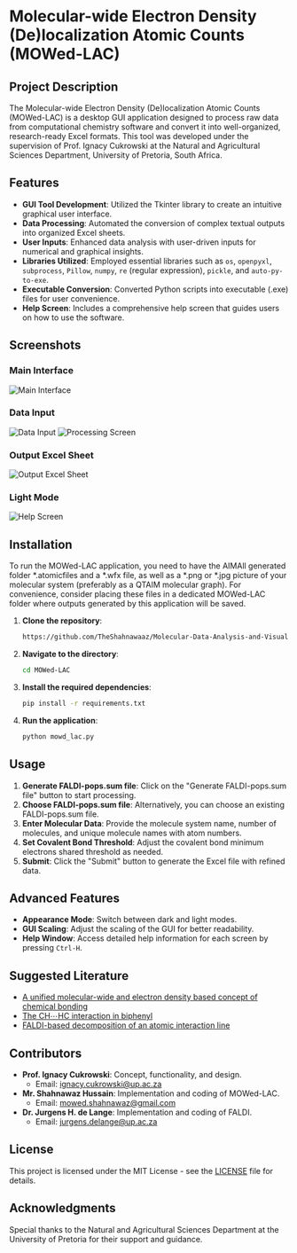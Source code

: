 # Molecular-wide Electron Density (De)localization Atomic Counts (MOWed-LAC)

## Project Description

The Molecular-wide Electron Density (De)localization Atomic Counts (MOWed-LAC) is a desktop GUI application designed to process raw data from computational chemistry software and convert it into well-organized, research-ready Excel formats. This tool was developed under the supervision of Prof. Ignacy Cukrowski at the Natural and Agricultural Sciences Department, University of Pretoria, South Africa.

## Features

- **GUI Tool Development**: Utilized the Tkinter library to create an intuitive graphical user interface.
- **Data Processing**: Automated the conversion of complex textual outputs into organized Excel sheets.
- **User Inputs**: Enhanced data analysis with user-driven inputs for numerical and graphical insights.
- **Libraries Utilized**: Employed essential libraries such as `os`, `openpyxl`, `subprocess`, `Pillow`, `numpy`, `re` (regular expression), `pickle`, and `auto-py-to-exe`.
- **Executable Conversion**: Converted Python scripts into executable (.exe) files for user convenience.
- **Help Screen**: Includes a comprehensive help screen that guides users on how to use the software.

## Screenshots

### Main Interface
![Main Interface](assets/Screen-1.jpg)

### Data Input
![Data Input](assets/Screen-2.jpg)
![Processing Screen](assets/Screen-3.jpg)

### Output Excel Sheet
![Output Excel Sheet](assets/output.png)

### Light Mode
![Help Screen](assets/light.png)

## Installation

To run the MOWed-LAC application, you need to have the AIMAll generated folder \*.atomicfiles and a \*.wfx file, as well as a \*.png or \*.jpg picture of your molecular system (preferably as a QTAIM molecular graph). For convenience, consider placing these files in a dedicated MOWed-LAC folder where outputs generated by this application will be saved.

1. **Clone the repository**:
    ```sh
    https://github.com/TheShahnawaaz/Molecular-Data-Analysis-and-Visualization-Tool.git
    ```

2. **Navigate to the directory**:
    ```sh
    cd MOWed-LAC
    ```

3. **Install the required dependencies**:
    ```sh
    pip install -r requirements.txt
    ```

4. **Run the application**:
    ```sh
    python mowd_lac.py
    ```

## Usage

1. **Generate FALDI-pops.sum file**: Click on the "Generate FALDI-pops.sum file" button to start processing.
2. **Choose FALDI-pops.sum file**: Alternatively, you can choose an existing FALDI-pops.sum file.
3. **Enter Molecular Data**: Provide the molecule system name, number of molecules, and unique molecule names with atom numbers.
4. **Set Covalent Bond Threshold**: Adjust the covalent bond minimum electrons shared threshold as needed.
5. **Submit**: Click the "Submit" button to generate the Excel file with refined data.

## Advanced Features

- **Appearance Mode**: Switch between dark and light modes.
- **GUI Scaling**: Adjust the scaling of the GUI for better readability.
- **Help Window**: Access detailed help information for each screen by pressing `Ctrl-H`.

## Suggested Literature

- [A unified molecular-wide and electron density based concept of chemical bonding](https://doi.org/10.1002/wcms.1579)
- [The CH⋯HC interaction in biphenyl](https://doi.org/10.1002/jcc.26491)
- [FALDI-based decomposition of an atomic interaction line](https://doi.org/10.1002/jcc.25175)

## Contributors

- **Prof. Ignacy Cukrowski**: Concept, functionality, and design.
  - Email: ignacy.cukrowski@up.ac.za
- **Mr. Shahnawaz Hussain**: Implementation and coding of MOWed-LAC.
  - Email: mowed.shahnawaz@gmail.com
- **Dr. Jurgens H. de Lange**: Implementation and coding of FALDI.
  - Email: jurgens.delange@up.ac.za

## License

This project is licensed under the MIT License - see the [LICENSE](LICENSE) file for details.

## Acknowledgments

Special thanks to the Natural and Agricultural Sciences Department at the University of Pretoria for their support and guidance.
